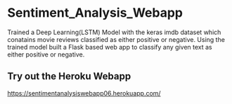 # Sentiment_Analysis_Webapp

Trained a Deep Learning(LSTM) Model with the keras imdb dataset which conatains movie reviews classified as either positive or negative. Using the trained model built a Flask based web app to classify any given text as either positive or negative.

## Try out the Heroku Webapp
https://sentimentanalysiswebapp06.herokuapp.com/
